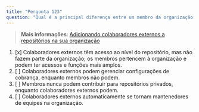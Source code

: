 ```yaml
---
title: "Pergunta 123"
question: "Qual é a principal diferença entre um membro da organização e um colaborador externo para um repositório pertencente a essa organização?"
---
```


> **Mais informações**: [Adicionando colaboradores externos a repositórios na sua organização](https://docs.github.com/pt/organizations/managing-access-to-your-organizations-repositories/adding-outside-collaborators-to-repositories-in-your-organization)

1. [x] Colaboradores externos têm acesso ao nível do repositório, mas não fazem parte da organização; os membros pertencem à organização e podem ter acessos e funções mais amplos.  
1. [ ] Colaboradores externos podem gerenciar configurações de cobrança, enquanto membros não podem.  
1. [ ] Membros nunca podem contribuir para repositórios privados, enquanto colaboradores externos podem.  
1. [ ] Colaboradores externos automaticamente se tornam mantenedores de equipes na organização.  
